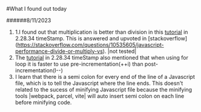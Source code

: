 #What I found out today

######8/11/2023

1. 1.I found out that multiplication is better than division in this [tutorial](https://youtu.be/GFO_txvwK_c?si=rO0s0J694DVI0q6d) in 2.28.34 timeStamp. This is answered and upvoted in [stackoverflow] (https://stackoverflow.com/questions/10535605/javascript-performance-divide-or-multiply-vs). |not tested|
2. The [tutorial](https://youtu.be/GFO_txvwK_c?si=rO0s0J694DVI0q6d) in 2.28.34 timeStamp also mentioned that when using for loop it is faster to use pre-incrementation(++i) than post-incrementation(I--)
3. I learn that there is a semi colon for every end of the line of a Javascript file, which is to tell the Javascript where the line ends. This doesn't related to the sucess of minifying Javascript file because the minifying tools |webpack, parcel, vite| will auto insert semi colon on each line before minifying code. 
